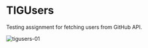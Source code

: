 # TIGUsers

Testing assignment for fetching users from GitHub API.

![tigusers-01](https://user-images.githubusercontent.com/23110283/29134620-eadfdca8-7d3f-11e7-9b36-f257f9684996.png)
